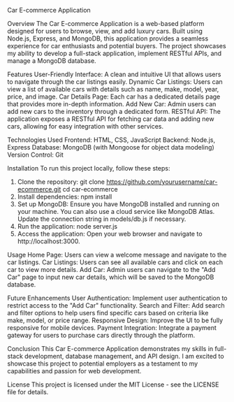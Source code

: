 Car E-commerce Application

Overview
The Car E-commerce Application is a web-based platform designed for users to browse, view, and add luxury cars. 
Built using Node.js, Express, and MongoDB, this application provides a seamless experience for car enthusiasts and potential buyers. 
The project showcases my ability to develop a full-stack application, implement RESTful APIs, and manage a MongoDB database.

Features
User-Friendly Interface: A clean and intuitive UI that allows users to navigate through the car listings easily.
Dynamic Car Listings: Users can view a list of available cars with details such as name, make, model, year, price, and image.
Car Details Page: Each car has a dedicated details page that provides more in-depth information.
Add New Car: Admin users can add new cars to the inventory through a dedicated form.
RESTful API: The application exposes a RESTful API for fetching car data and adding new cars, allowing for easy integration with other services.

Technologies Used
Frontend: HTML, CSS, JavaScript
Backend: Node.js, Express
Database: MongoDB (with Mongoose for object data modeling)
Version Control: Git

Installation
To run this project locally, follow these steps:
1. Clone the repository:
 git clone https://github.com/yourusername/car-ecommerce.git
 cd car-ecommerce
2. Install dependencies:
 npm install
3. Set up MongoDB:
Ensure you have MongoDB installed and running on your machine. You can also use a cloud service like MongoDB Atlas. Update the connection string in models/db.js if necessary.
4. Run the application:
 node server.js
5. Access the application:
Open your web browser and navigate to http://localhost:3000.

Usage
Home Page: Users can view a welcome message and navigate to the car listings.
Car Listings: Users can see all available cars and click on each car to view more details.
Add Car: Admin users can navigate to the "Add Car" page to input new car details, which will be saved to the MongoDB database.

Future Enhancements
User Authentication: Implement user authentication to restrict access to the "Add Car" functionality.
Search and Filter: Add search and filter options to help users find specific cars based on criteria like make, model, or price range.
Responsive Design: Improve the UI to be fully responsive for mobile devices.
Payment Integration: Integrate a payment gateway for users to purchase cars directly through the platform.

Conclusion
This Car E-commerce Application demonstrates my skills in full-stack development, database management, and API design. 
I am excited to showcase this project to potential employers as a testament to my capabilities and passion for web development.

License
This project is licensed under the MIT License - see the LICENSE file for details.
